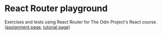 # React Router playground

Exercises and tests using React Router for The Odin Project's React course. ([assignment page](https://www.theodinproject.com/lessons/node-path-react-new-react-router), [tutorial page](https://reactrouter.com/en/main/start/tutorial))
